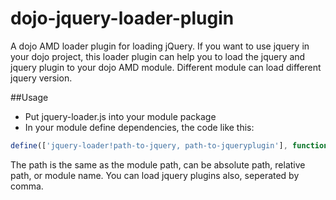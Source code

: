 dojo-jquery-loader-plugin
===========
A dojo AMD loader plugin for loading jQuery.
If you want to use jquery in your dojo project, this loader plugin can help you to load the jquery and jquery plugin to your dojo AMD module.
Different module can load different jquery version.

##Usage
* Put jquery-loader.js into your module package
* In your module define dependencies, the code like this:
```javascript
define(['jquery-loader!path-to-jquery, path-to-jqueryplugin'], function($){});
```

The path is the same as the module path, can be absolute path, relative path, or module name.
You can load jquery plugins also, seperated by comma.


